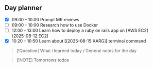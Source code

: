 ## Day planner

- [x] 09:00 - 10:00 Prompt MR reviews
- [ ] 09:00 - 10:00 Research how to use Docker
- [ ] 12:00 - 13:00 Learn how to deploy a ruby on rails app on [AWS EC2](2025-08-12 EC2) 
- [x] 10:20 - 10:50 Learn about [[2025-08-15 XARG]] terminal command

> [!Question] What i learned today / General notes for the day

> [!NOTE] Tomorrows todos
